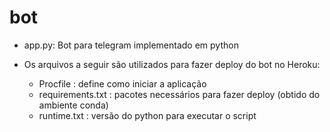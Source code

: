 # bot

* app.py: Bot para telegram implementado em python

* Os arquivos a seguir são utilizados para fazer deploy do bot no Heroku:
  * Procfile : define como iniciar a aplicação
  * requirements.txt : pacotes necessários para fazer deploy (obtido do ambiente conda)
  * runtime.txt : versão do python para executar o script
